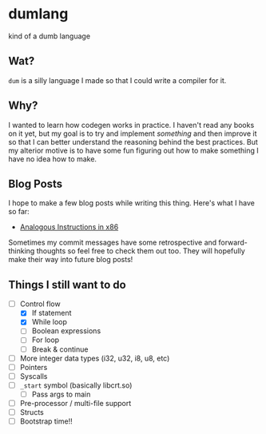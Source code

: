 # dumlang

kind of a dumb language

## Wat?

`dum` is a silly language I made so that I could write a compiler for it.

## Why?

I wanted to learn how codegen works in practice. I haven't read any books on it yet, but my goal is to try and implement *something* and then improve it so that I can better understand the reasoning behind the best practices.
But my alterior motive is to have some fun figuring out how to make something I have no idea how to make.

## Blog Posts

I hope to make a few blog posts while writing this thing. Here's what I have so far:

- [Analogous Instructions in x86](https://stowell.dev/posts/2025-02-11-analogous-instructions-x86/)

Sometimes my commit messages have some retrospective and forward-thinking thoughts so feel free to check them out too.
They will hopefully make their way into future blog posts!

## Things I still want to do
- [ ] Control flow
    - [x] If statement
    - [x] While loop
    - [ ] Boolean expressions
    - [ ] For loop
    - [ ] Break & continue
- [ ] More integer data types (i32, u32, i8, u8, etc)
- [ ] Pointers
- [ ] Syscalls
- [ ] `_start` symbol (basically libcrt.so)
    - [ ] Pass args to main
- [ ] Pre-processor / multi-file support
- [ ] Structs
- [ ] Bootstrap time!!
